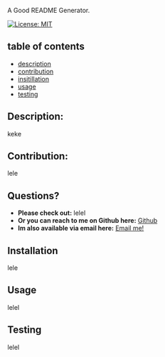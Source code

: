  A Good README Generator.

[![License: MIT](https://img.shields.io/badge/License-MIT-yellow.svg)](https://opensource.org/licenses/MIT)
    
## table of contents 
* [description](#Description)
* [contribution](#Contribution)  
* [insitillation](#Instillation)
* [usage](#Usage)
* [testing](#Testing)

## Description: 
keke 
    
    
## Contribution:
lele 
    
## Questions?
* **Please check out:** lelel
* **Or you can reach to me on Github here:** [Github](https://github.com/lelele)
* **Im also available via email here:** [Email me!](lelele) 

## Installation 
    
lele 
    
## Usage 
    
lelel
    
## Testing 
    
lelel